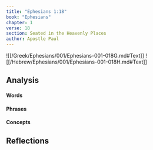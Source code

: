 ```yaml
---
title: "Ephesians 1:18"
book: "Ephesians"
chapter: 1
verse: 18
section: Seated in the Heavenly Places
author: Apostle Paul
---
```

![[/Greek/Ephesians/001/Ephesians-001-018G.md#Text]]
![[/Hebrew/Ephesians/001/Ephesians-001-018H.md#Text]]

## Analysis

#### Words

#### Phrases

#### Concepts

## Reflections
